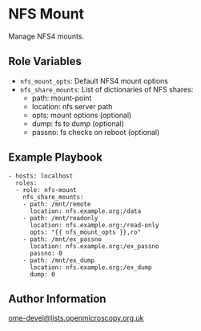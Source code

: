 NFS Mount
=========

Manage NFS4 mounts.


Role Variables
--------------

- `nfs_mount_opts`: Default NFS4 mount options
- `nfs_share_mounts`: List of dictionaries of NFS shares:
   - path: mount-point
   - location: nfs server path
   - opts: mount options (optional)
   - dump: fs to dump (optional)
   - passno: fs checks on reboot (optional)


Example Playbook
----------------

    - hosts: localhost
      roles:
      - role: nfs-mount
        nfs_share_mounts:
        - path: /mnt/remote
          location: nfs.example.org:/data
        - path: /mnt/readonly
          location: nfs.example.org:/read-only
          opts: "{{ nfs_mount_opts }},ro"
        - path: /mnt/ex_passno
          location: nfs.example.org:/ex_passno
          passno: 0
        - path: /mnt/ex_dump
          location: nfs.example.org:/ex_dump
          dump: 0


Author Information
------------------

ome-devel@lists.openmicroscopy.org.uk
